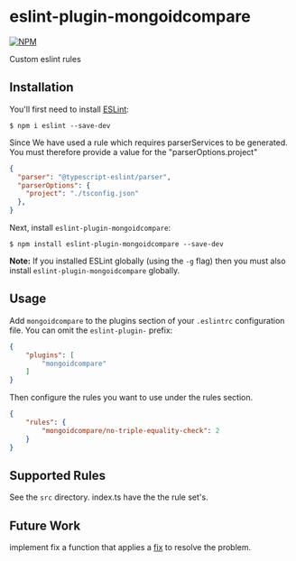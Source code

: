 # eslint-plugin-mongoidcompare


[![NPM](https://img.shields.io/npm/v/eslint-plugin-mongoidcompare.svg)](https://www.npmjs.com/package/eslint-plugin-mongoidcompare)

Custom eslint rules

## Installation

You'll first need to install [ESLint](http://eslint.org):

```
$ npm i eslint --save-dev
```
Since We have used a rule which requires parserServices to be generated. You must therefore provide a value for the "parserOptions.project"
```json
{
  "parser": "@typescript-eslint/parser",
  "parserOptions": {
    "project": "./tsconfig.json"
  },
}
```

Next, install `eslint-plugin-mongoidcompare`:

```
$ npm install eslint-plugin-mongoidcompare --save-dev
```

**Note:** If you installed ESLint globally (using the `-g` flag) then you must also install `eslint-plugin-mongoidcompare` globally.

## Usage

Add `mongoidcompare` to the plugins section of your `.eslintrc` configuration file. You can omit the `eslint-plugin-` prefix:

```json
{
    "plugins": [
        "mongoidcompare"
    ]
}
```


Then configure the rules you want to use under the rules section.

```json
{
    "rules": {
        "mongoidcompare/no-triple-equality-check": 2
    }
}
```

## Supported Rules

See the `src` directory. index.ts have the the rule set's.

## Future Work 

implement fix a function that applies a [fix](https://eslint.org/docs/latest/developer-guide/working-with-rules#applying-fixes) to resolve the problem.
